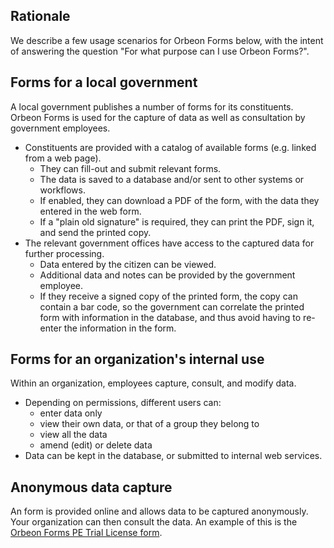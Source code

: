 ## Rationale

We describe a few usage scenarios for Orbeon Forms below, with the intent of answering the question "For what purpose can I use Orbeon Forms?".

## Forms for a local government

A local government publishes a number of forms for its constituents. Orbeon Forms is used for the capture of data as well as consultation by government employees.

- Constituents are provided with a catalog of available forms (e.g. linked from a web page).
    - They can fill-out and submit relevant forms.
    - The data is saved to a database and/or sent to other systems or workflows.
    - If enabled, they can download a PDF of the form, with the data they entered in the web form.
    - If a "plain old signature" is required, they can print the PDF, sign it, and send the printed copy.
- The relevant government offices have access to the captured data for further processing.
    - Data entered by the citizen can be viewed.
    - Additional data and notes can be provided by the government employee.
    - If they receive a signed copy of the printed form, the copy can contain a bar code, so the government can correlate the printed form with information in the database, and thus avoid having to re-enter the information in the form.

## Forms for an organization's internal use

Within an organization, employees capture, consult, and modify data.

- Depending on permissions, different users can:
  - enter data only
  - view their own data, or that of a group they belong to
  - view all the data
  - amend (edit) or delete data
- Data can be kept in the database, or submitted to internal web services.

## Anonymous data capture

An form is provided online and allows data to be captured anonymously. Your organization can then consult the data. An example of this is the [Orbeon Forms PE Trial License form](http://demo.orbeon.com/orbeon/fr/orbeon/register/new).

